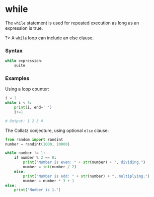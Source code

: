 # while

The `while` statement is used for repeated execution as long as an expression is true.

?> A  `while` loop can include an else clause.

### Syntax

```python
while expression:
    suite
```

### Examples

Using a loop counter:

```python
i = 1
while i < 5:
    print(i, end=' ')
    i+=1

# Output: 1 2 3 4
```

The Collatz conjecture, using optional `else` clause:

```python
from random import randint
number = randint(1000, 10000)

while number != 1:
    if number % 2 == 0:
        print("Number is even: " + str(number) + ", dividing.")
        number = int(number / 2)
    else:
        print("Number is odd: " + str(number) + ", multiplying.")
        number = number * 3 + 1
else:
    print("Number is 1.")
```
